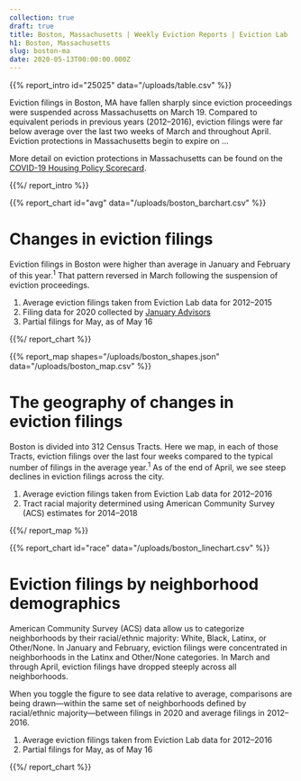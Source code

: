 ```yaml
---
collection: true
draft: true
title: Boston, Massachusetts | Weekly Eviction Reports | Eviction Lab
h1: Boston, Massachusetts
slug: boston-ma
date: 2020-05-13T00:00:00.000Z
---
```


{{% report_intro id="25025" data="/uploads/table.csv" %}}

Eviction filings in Boston, MA have fallen sharply since eviction proceedings were suspended across Massachusetts on March 19. Compared to equivalent periods in previous years (2012–2016), eviction filings were far below average over the last two weeks of March and throughout April. Eviction protections in Massachusetts begin to expire on ...

More detail on eviction protections in Massachusetts can be found on the [COVID-19 Housing Policy Scorecard](https://evictionlab.org/covid-policy-scorecard/ma/).

{{%/ report_intro %}}



{{% report_chart id="avg" data="/uploads/boston_barchart.csv" %}}

# Changes in eviction filings

Eviction filings in Boston were higher than average in January and February of this year.<sup>1</sup> That pattern reversed in March following the suspension of eviction proceedings.

1. Average eviction filings taken from Eviction Lab data for 2012–2015
2. Filing data for 2020 collected by [January Advisors](https://www.januaryadvisors.com/)
3. Partial filings for May, as of May 16

{{%/ report_chart %}}



{{% report_map shapes="/uploads/boston_shapes.json" data="/uploads/boston_map.csv" %}}

# The geography of changes in eviction filings

Boston is divided into 312 Census Tracts. Here we map, in each of those Tracts, eviction filings over the last four weeks compared to the typical number of filings in the average year.<sup>1</sup> As of the end of April, we see steep declines in eviction filings across the city.

1. Average eviction filings taken from Eviction Lab data for 2012–2016
2. Tract racial majority determined using American Community Survey (ACS) estimates for 2014–2018

{{%/ report_map %}}



{{% report_chart id="race" data="/uploads/boston_linechart.csv" %}}

# Eviction filings by neighborhood demographics

American Community Survey (ACS) data allow us to categorize neighborhoods by their racial/ethnic majority: White, Black, Latinx, or Other/None. In January and February, eviction filings were concentrated in neighborhoods in the Latinx and Other/None categories. In March and through April, eviction filings have dropped steeply across all neighborhoods.

When you toggle the figure to see data relative to average, comparisons are being drawn—within the same set of neighborhoods defined by racial/ethnic majority—between filings in 2020 and average filings in 2012–2016. 

1. Average eviction filings taken from Eviction Lab data for 2012–2016
2. Partial filings for May, as of May 16

{{%/ report_chart %}}